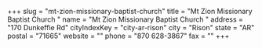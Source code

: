 +++
slug = "mt-zion-missionary-baptist-church"
title = "Mt Zion Missionary Baptist Church "
name = "Mt Zion Missionary Baptist Church "
address = "170 Dunkeffie Rd"
cityIndexKey = "city-ar-rison"
city = "Rison"
state = "AR"
postal = "71665"
website = ""
phone = "870 628-3867"
fax = ""
+++
